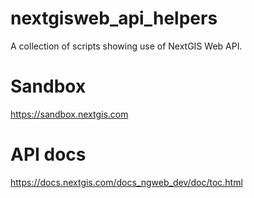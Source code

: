 # nextgisweb_api_helpers
A collection of scripts showing use of NextGIS Web API.

# Sandbox

https://sandbox.nextgis.com

# API docs

https://docs.nextgis.com/docs_ngweb_dev/doc/toc.html

